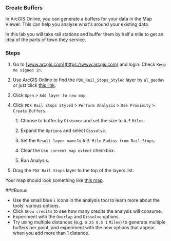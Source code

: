 ### Create Buffers

In ArcGIS Online, you can generate a buffers for your data in the Map Viewer. This can help you analyse what's around your existing data.

In this lab you will take rail stations and buffer them by half a mile to get an idea of the parts of town they service.

### Steps

1. Go to [www.arcgis.com](https://www.arcgis.com) and login. Check `Keep me signed in`.

2. Use ArcGIS Online to find the `PDX_Rail_Stops_Styled` layer by `al_geodev` or just click [this link](http://www.arcgis.com/home/item.html?id=4acaaab6e79949328a8b2c39a593899e).

3. Click `Open` > `Add layer to new map`.

4. Click `PDX Rail Stops Styled` > `Perform Analysis` > `Use Proximity` > `Create Buffers`.

	1. Choose to buffer by `Distance` and set the size to `0.5` `Miles`.

	2. Expand the `Options` and select `Dissolve`.

	3. Set the `Result layer name` to `0.5 Mile Radius from Rail Stops`.

	4. Clear the `Use current map extent` checkbox.

	5. Run Analysis.

5. Drag the `PDX Rail Stops` layer to the top of the layers list.

Your map should look something like [this map](http://www.arcgis.com/home/webmap/viewer.html?webmap=aa3e5b4e656f49af9e9ca893ed1c610e).

###Bonus 

* Use the small blue `i` icons in the analysis tool to learn more about the tools' various options.
* Click `Show credits` to see how many credits the analysis will consume.
* Experiment with the `Overlap` and `Dissolve` options.
* Try using multiple distances (e.g. `0.25 0.5 1` `Miles`) to generate multiple buffers per point, and experiment with the new options that appear when you add more  than 1 distance.
